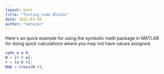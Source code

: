 ```yaml
---
layout: post
title: "Testing Code Blocks"
date: 2021-03-28
author: "metajon"
---
```


Here's an quick example for using the symbolic math package in MATLAB for doing quick calculations where you may not have values assigned.

~~~ matlab
syms w a b
W = [0 0 w];
r = [a b 0];
Wab = cross(W,r);
~~~
